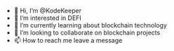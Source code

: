 - 👋 Hi, I’m @KodeKeeper
- 👀 I’m interested in DEFI
- 🌱 I’m currently learning about blockchain technology
- 💞️ I’m looking to collaborate on blockchain projects
- 📫 How to reach me leave a message

<!---
KodeKeeper/KodeKeeper is a ✨ special ✨ repository because its `README.md` (this file) appears on your GitHub profile.
You can click the Preview link to take a look at your changes.
--->
